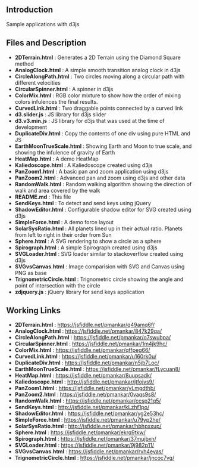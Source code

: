 ## Introduction
Sample applications with d3js

## Files and Description

* **2DTerrain.html** : Generates a 2D Terrain using the Diamond Square method
* **AnalogClock.html** : A simple smooth transition analog clock in d3js
* **CircleAlongPath.html** : Two circles moving along a circular path with different velocities
* **CircularSpinner.html** : A spinner in d3js
* **ColorMix.html** : RGB color mixture to show how the order of mixing colors infulences the final results.
* **CurvedLink.html** : Two draggable points connected by a curved link
* **d3.slider.js** : JS library for d3js slider
* **d3.v3.min.js** : JS library for d3js that was used at the time of development
* **DuplicateDiv.html** : Copy the contents of one div using pure HTML and JS
* **EarthMoonTrueScale.html** : Showing Earth and Moon to true scale, and showing the infulence of gravity of Earth
* **HeatMap.html** : A demo HeatMap
* **Kaliedoscope.html** : A Kaliedoscope created using d3js
* **PanZoom1.html** : A basic pan and zoom application using d3js
* **PanZoom2.html** : Advanced pan and zoom using d3js and other data
* **RandomWalk.html** : Random walking algorithm showing the direction of walk and area covered by the walk
* **README.md** : This file
* **SendKeys.html** : To detect and send keys using jQuery
* **ShadowEditor.html** : Configurable shadow editor for SVG created using d3js
* **SimpleForce.html** : A demo force layout
* **SolarSysRatio.html** : All planets lined up in their actual ratio. Planets from left to right in their order from Sun
* **Sphere.html** : A SVG rendering to show a circle as a sphere
* **Spirograph.html** : A simple Spirograph created using d3js
* **SVGLoader.html** : SVG loader similar to stackoverflow created using d3js
* **SVGvsCanvas.html** : Image comparision with SVG and Canvas using PNG as base
* **TrignometricCircle.html** : Trignometric circle showing the angle and point of intersection with the circle
* **zdjquery.js** : jQuery library for send keys application

## Working Links
* **2DTerrain.html** : https://jsfiddle.net/pmankar/q49amq6f/
* **AnalogClock.html** : https://jsfiddle.net/pmankar/847k29qa/
* **CircleAlongPath.html** : https://jsfiddle.net/pmankar/o7swubpa/
* **CircularSpinner.html** : https://jsfiddle.net/pmankar/1m4jk9hc/
* **ColorMix.html** : https://jsfiddle.net/pmankar/qffpeg66/
* **CurvedLink.html** : https://jsfiddle.net/pmankar/u160rk0u/
* **DuplicateDiv.html** : https://jsfiddle.net/pmankar/n5jb7Loc/
* **EarthMoonTrueScale.html** : https://jsfiddle.net/pmankar/fLycuan8/
* **HeatMap.html** : https://jsfiddle.net/pmankar/8uupsadk/
* **Kaliedoscope.html** : http://jsfiddle.net/pmankar/jtfojvs9/
* **PanZoom1.html** : https://jsfiddle.net/pmankar/yLmgdthb/
* **PanZoom2.html** : https://jsfiddle.net/pmankar/0vaqs9s8/
* **RandomWalk.html** : https://jsfiddle.net/pmankar/ccsp21q5/
* **SendKeys.html** : http://jsfiddle.net/pmankar/kLzhf1po/
* **ShadowEditor.html** : https://jsfiddle.net/pmankar/yg2e53hc/
* **SimpleForce.html** : https://jsfiddle.net/pmankar/u79yp2he/
* **SolarSysRatio.html** : http://jsfiddle.net/pmankar/hbhpxxup/
* **Sphere.html** : https://jsfiddle.net/pmankar/ekrq9tkw/
* **Spirograph.html** : https://jsfiddle.net/pmankar/37mujbxn/
* **SVGLoader.html** : https://jsfiddle.net/pmankar/9j982p11/
* **SVGvsCanvas.html** : https://jsfiddle.net/pmankar/rvh4eyas/
* **TrignometricCircle.html** : https://jsfiddle.net/pmankar/jncoc7vg/
